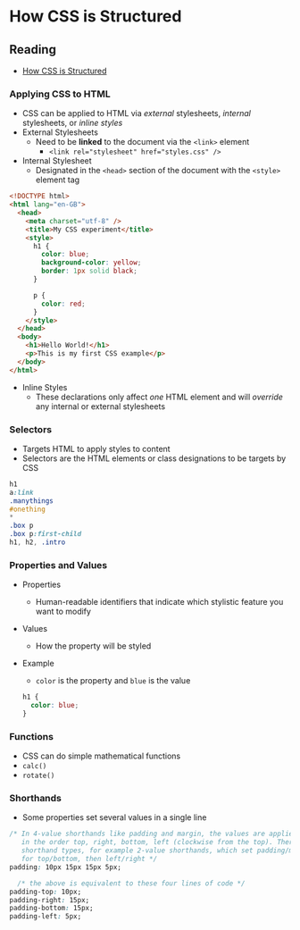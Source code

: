 # How CSS is Structured

## Reading

* [How CSS is Structured](https://developer.mozilla.org/en-US/docs/Learn/CSS/First_steps/How_CSS_is_structured)

### Applying CSS to HTML

* CSS can be applied to HTML via *external* stylesheets, *internal* stylesheets, or *inline styles*
* External Stylesheets
  * Need to be **linked** to the document via the `<link>` element
    * `<link rel="stylesheet" href="styles.css" />`
* Internal Stylesheet
  * Designated in the `<head>` section of the document with the `<style>` element tag

``` html
<!DOCTYPE html>
<html lang="en-GB">
  <head>
    <meta charset="utf-8" />
    <title>My CSS experiment</title>
    <style>
      h1 {
        color: blue;
        background-color: yellow;
        border: 1px solid black;
      }

      p {
        color: red;
      }
    </style>
  </head>
  <body>
    <h1>Hello World!</h1>
    <p>This is my first CSS example</p>
  </body>
</html>
```

  * Inline Styles
    * These declarations only affect *one* HTML element and will *override* any internal or external stylesheets
  
### Selectors

* Targets HTML to apply styles to content
* Selectors are the HTML elements or class designations to be targets by CSS

``` css
h1
a:link
.manythings
#onething
*
.box p
.box p:first-child
h1, h2, .intro
```

### Properties and Values

* Properties
  * Human-readable identifiers that indicate which stylistic feature you want to modify
* Values
  * How the property will be styled
* Example
  * `color` is the property and `blue` is the value

  ``` css
  h1 {
    color: blue;
  }
  ```
### Functions

* CSS can do simple mathematical functions
* `calc()`
* `rotate()`

### Shorthands

* Some properties set several values in a single line

``` css
/* In 4-value shorthands like padding and margin, the values are applied
   in the order top, right, bottom, left (clockwise from the top). There are also other
   shorthand types, for example 2-value shorthands, which set padding/margin
   for top/bottom, then left/right */
padding: 10px 15px 15px 5px;

  /* the above is equivalent to these four lines of code */
padding-top: 10px;
padding-right: 15px;
padding-bottom: 15px;
padding-left: 5px;
```
